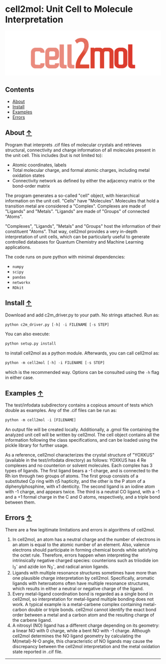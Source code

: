 cell2mol: Unit Cell to Molecule Interpretation
==============================================

![cell2mol logo](./images/cell2mol_logo.png)

## Contents
* [About](#about-)
* [Install](#install-)
* [Examples](#examples-)
* [Errors](#errors-)

## About [↑](#about)

Program that interprets .cif files of molecular crystals and retrieves structural, connectivity and charge information of all molecules present in the unit cell. This includes (but is not limited to):

- Atomic coordinates, labels
- Total molecular charge, and formal atomic charges, including metal oxidation states
- Connectivity network as defined by either the adjacency matrix or the bond-order matrix 

The program generates a so-called "cell" object, with hierarchical information on the unit cell. "Cells" have "Molecules". Molecules that hold a transition metal are considered a "Complex". Complexes are made of "Ligands" and "Metals". "Ligands" are made of "Groups" of connected "Atoms". 

"Complexes", "Ligands", "Metals" and "Groups" host the information of their constituent "Atoms". That way, cell2mol provides a very in-depth interpretation of unit cells, which can be particularly useful to generate controlled databases for Quantum Chemistry and Machine Learning applications. 

The code runs on pure python with minimal dependencies: 
- `numpy`
- `scipy`
- `pandas`
- `networkx`
- `RDkit` 

## Install [↑](#install)

Download and add c2m_driver.py to your path. No strings attached. Run as:

```python
python c2m_driver.py [-h] -i FILENAME [-s STEP]
```

You can also execute:

```python 
python setup.py install
```

to install cell2mol as a python module. Afterwards, you can call cell2mol as:

```python 
python -m cell2mol [-h] -i FILENAME [-s STEP]
```

which is the recommended way. Options can be consulted using the `-h` flag in either case.

## Examples [↑](#examples)

The test/infodata subdirectory contains a copious amount of tests which double as examples. Any of the .cif files can be run as:

```python
python -m cell2mol -i [FILENAME]
```

An output file will be created locally. Additionally, a .gmol file containing the analyzed unit cell will be written by cell2mol. The cell object contains all the information following the class specifications, and can be loaded using the pickle library for further usage.

As a reference, cell2mol characterizes the crystal structure of "YOXKUS" (available in the test/infodata directory) as follows: YOXKUS has 4 Re complexes and no counterion or solvent molecules. Each complex has 3 types of ligands. The first ligand bears a -1 charge, and is connected to the Rh ion through two groups of atoms. The first group consists of a substituted Cp ring with η5 hapticity, and the other is the P atom of a diphenylphosphine, with κ1 denticity. The second ligand is an iodine atom with -1 charge, and appears twice. The third is a neutral CO ligand, with a -1 and a +1 formal charge in the C and O atoms, respectively, and a triple bond between them.

## Errors [↑](#errors)

There are a few legitimate limitations and errors in algorithms of cell2mol.

1.	In cell2mol, an atom has a neutral charge and the number of electrons in an atom is equal to the atomic number of an element. Also, valence electrons should participate in forming chemical bonds while satisfying the octet rule. Therefore, errors happen when interpreting the intrinsically negative charged species: counterions such as triiodide ion I<sub>3</sub><sup>-</sup> and azide ion N<sub>3</sub><sup>-</sup>, and radical anion ligands. 
2.	Ligands with multiple resonance structures sometimes have more than one plausible charge interpretation by cell2mol. Specifically, aromatic ligands with heteroatoms often have multiple resonance structures, which results in either a neutral or negative charge of the ligand.
3.	Every metal-ligand coordination bond is regarded as a single bond in cell2mol, so interpretation for metal-ligand multiple bonding does not work. A typical example is a metal-carbene complex containing metal-carbon double or triple bonds. cell2mol cannot identify the exact bond order between a metal and a carbon atom and the resulting charge of the carbene ligand.
4.	A nitrosyl (NO) ligand has a different charge depending on its geometry: a linear NO with 0 charge, while a bent NO with -1 charge. Although cell2mol determines the NO ligand geometry by calculating the M(metal)-N-O angle, this characteristic of NO ligands may cause the discrepancy between the cell2mol interpretation and the metal oxidation state reported in .cif file. 

---
